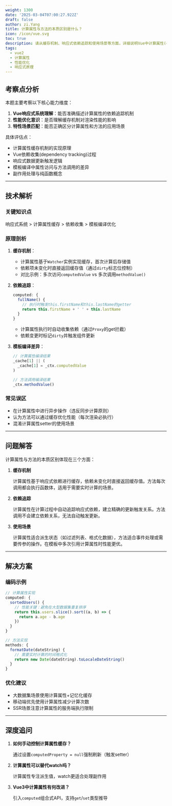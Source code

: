 ```yaml
---
weight: 1300
date: '2025-03-04T07:00:27.922Z'
draft: false
author: zi.Yang
title: 计算属性与方法的本质区别是什么？
icon: /icon/vue.svg
toc: true
description: 请从缓存机制、响应式依赖追踪和使用场景等方面，详细说明Vue中计算属性(computed)与方法(methods)的核心区别。
tags:
  - vue2
  - 计算属性
  - 性能优化
  - 响应式原理
---
```


## 考察点分析

本题主要考察以下核心能力维度：

1. **Vue响应式系统理解**：能否准确描述计算属性的依赖追踪机制
2. **性能优化意识**：是否理解缓存机制对渲染性能的影响
3. **特性场景匹配**：能否正确区分计算属性和方法的应用场景

具体评估点：

- 计算属性缓存机制的实现原理
- Vue依赖收集(dependency tracking)过程
- 响应式数据更新触发逻辑
- 模板编译中属性访问与方法调用的差异
- 副作用处理与纯函数概念

---

## 技术解析

### 关键知识点

响应式系统 > 计算属性缓存 > 依赖收集 > 模板编译优化

### 原理剖析

1. **缓存机制**：

   - 计算属性基于`Watcher`实例实现缓存，首次计算后存储值
   - 依赖项未变化时直接返回缓存值（通过`dirty`标志位控制）
   - 对比示例：多次访问`computedValue` vs 多次调用`methodValue()`

2. **依赖追踪**：

   ```javascript
   computed: {
     fullName() { 
       // 执行时触发this.firstName和this.lastName的getter
       return this.firstName + ' ' + this.lastName 
     }
   }
   ```

   - 计算属性执行时自动收集依赖（通过`Proxy`的get拦截）
   - 依赖变更时标记`dirty`并触发组件更新

3. **模板编译差异**：

   ```javascript
   // 计算属性编译结果
   _cache[1] || (
     _cache[1] = _ctx.computedValue
   )
   
   // 方法调用编译结果
   _ctx.methodValue()
   ```

### 常见误区

- 在计算属性中进行异步操作（违反同步计算原则）
- 认为方法可以通过缓存优化性能（每次渲染必执行）
- 混淆计算属性setter的使用场景

---

## 问题解答

计算属性与方法的本质区别体现在三个方面：

1. **缓存机制**  

    计算属性基于响应式依赖进行缓存，依赖未变化时直接返回缓存值。方法每次调用都会执行函数体，适用于需要实时计算的场景。

2. **依赖追踪**  

    计算属性在计算过程中自动追踪响应式依赖，建立精确的更新触发关系。方法调用不会建立依赖关系，无法自动触发更新。

3. **使用场景**  

    计算属性适合派生状态（如过滤列表、格式化数据），方法适合事件处理或需要传参的操作。在模板中多次引用计算属性时性能更优。

---

## 解决方案

### 编码示例

```javascript
// 计算属性实现
computed: {
  sortedUsers() {
    // 性能关键：避免在大型数据集重复排序
    return this.users.slice().sort((a, b) => {
      return a.age - b.age
    })
  }
}

// 方法实现
methods: {
  formatDate(dateString) {
    // 需要实时计算的时间格式化
    return new Date(dateString).toLocaleDateString()
  }
}
```

### 优化建议

- 大数据集场景使用计算属性+记忆化缓存
- 移动端优先使用计算属性减少计算次数
- SSR场景注意计算属性的服务端执行限制

---

## 深度追问

1. **如何手动控制计算属性缓存？**  

    通过设置`computedProperty = null`强制刷新（触发setter）

2. **计算属性可以替代watch吗？**  

    计算属性专注派生值，watch更适合处理副作用

3. **Vue3中计算属性有何改进？**  

    引入`computed`组合式API，支持`get`/`set`类型推导
